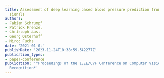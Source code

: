```yaml
---
title: Assessment of deep learning based blood pressure prediction from PPG and rPPG
  signals
authors:
- Fabian Schrumpf
- Patrick Frenzel
- Christoph Aust
- Georg Osterhoff
- Mirco Fuchs
date: '2021-01-01'
publishDate: '2023-11-24T10:38:59.542277Z'
publication_types:
- paper-conference
publication: '*Proceedings of the IEEE/CVF Conference on Computer Vision and Pattern
  Recognition*'
---
```

